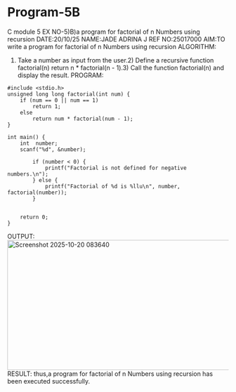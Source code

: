 # Program-5B
C module 5
EX NO-5)B)a program for factorial of n Numbers using recursion
DATE:20/10/25
NAME:JADE ADRINA J
REF NO:25017000
AIM:TO write a program for factorial of n Numbers using recursion
ALGORITHM:
1) Take a number as input from the user.2) Define a recursive function factorial(n) return n * factorial(n - 1).3) Call the function factorial(n) and display the result.
PROGRAM:
```
#include <stdio.h>
unsigned long long factorial(int num) {
    if (num == 0 || num == 1)
        return 1;
    else
        return num * factorial(num - 1);
}

int main() {
    int  number;
    scanf("%d", &number);

        if (number < 0) {
            printf("Factorial is not defined for negative numbers.\n");
        } else {
            printf("Factorial of %d is %llu\n", number, factorial(number));
        }
    

    return 0;
}
```
OUTPUT:
<img width="1067" height="296" alt="Screenshot 2025-10-20 083640" src="https://github.com/user-attachments/assets/50da23a9-edb8-4e23-b3b0-3aca92c043c8" />
RESULT:
thus,a  program for factorial of n Numbers using recursion has been executed successfully.

